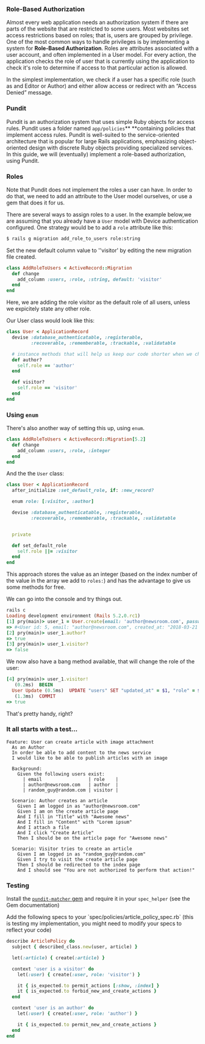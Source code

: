 ### Role-Based Authorization

Almost every web application needs an authorization system if there are parts of the website that are restricted to some users. Most websites set access restrictions based on roles; that is, users are grouped by privilege. One of the most common ways to handle privileges is by implementing a system for **Role-Based Authorization**. Roles are attributes associated with a user account, and often implemented in a User model. For every action, the application checks the role of user that is currently using the application to check it's role to determine if access to that particular action is allowed.

In the simplest implementation, we check if a user has a specific role \(such as and Editor or Author\) and either allow access or redirect with an “Access Denied” message.

### Pundit

Pundit is an authorization system that uses simple Ruby objects for access rules. Pundit uses a folder named `app/policies`** **containing policies that implement access rules. Pundit is well-suited to the service-oriented architecture that is popular for large Rails applications, emphasizing object-oriented design with discrete Ruby objects providing specialized services. In this guide, we will \(eventually\) implement a role-based authorization, using Pundit.

### Roles

Note that Pundit does not implement the roles a user can have. In order to do that, we need to add an attribute to the User model ourselves, or use a gem that does it for us.

There are several ways to assign roles to a user. In the example below,we are assuming that you already have a `User` model with Device authentication configured. One strategy would be to add a `role` attribute like this:

```bash
$ rails g migration add_role_to_users role:string
```

Set the new default column value to ''visitor' by editing the new migration file created.

```ruby
class AddRoleToUsers < ActiveRecord::Migration
  def change
    add_column :users, :role, :string, default: 'visitor'
  end
end
```

Here, we are adding the role visitor as the default role of all users, unless we expicitely state any other role.

Our User class would look like this:

```ruby
class User < ApplicationRecord
  devise :database_authenticatable, :registerable,
         :recoverable, :rememberable, :trackable, :validatable

  # instance methods that will help us keep our code shorter when we check for a role
  def author?
    self.role == 'author'
  end

  def visitor?
    self.role == 'visitor'
  end
end
```

### Using `enum`

There's also another way of setting this up, using `enum`.

```ruby
class AddRoleToUsers < ActiveRecord::Migration[5.2]
  def change
    add_column :users, :role, :integer
  end
end
```

And the the `User` class:

```ruby
class User < ApplicationRecord
  after_initialize :set_default_role, if: :new_record?

  enum role: [:visitor, :author]

  devise :database_authenticatable, :registerable,
         :recoverable, :rememberable, :trackable, :validatable


  private

  def set_default_role
    self.role ||= :visitor
  end
end
```
This approach stores the value as an integer (based on the index number of the value in the array we add to `roles:`) and has the advantage to give us some methods for free. 

We can go into the console and try things out.
```ruby 
rails c
Loading development environment (Rails 5.2.0.rc1)
[1] pry(main)> user_1 = User.create(email: 'author@newsroom.com', password: 'password', role: :author)
=> #<User id: 5, email: "author@newsroom.com", created_at: "2018-03-21 11:14:01", updated_at: "2018-03-21 11:14:01", role: "author">
[2] pry(main)> user_1.author?
=> true
[3] pry(main)> user_1.visitor?
=> false


```
We now also have a bang method available, that will change the role of the user:
```ruby
[4] pry(main)> user_1.visitor!
   (0.2ms)  BEGIN
  User Update (0.5ms)  UPDATE "users" SET "updated_at" = $1, "role" = $2 WHERE "users"."id" = $3  [["updated_at", "2018-03-21 11:15:12.882379"], ["role", 0], ["id", 5]]
   (1.3ms)  COMMIT
=> true

```
That's pretty handy, right?

### It all starts with a test...
```gherkin
Feature: User can create article with image attachment
  As an Author
  In order be able to add content to the news service
  I would like to be able to publish articles with an image

  Background:
    Given the following users exist:
      | email                 | role    |
      | author@newsroom.com   | author  |
      | random_guy@random.com | visitor |

  Scenario: Author creates an article
    Given I am logged in as "author@newsroom.com"
    Given I am on the create article page
    And I fill in "Title" with "Awesome news"
    And I fill in "Content" with "Lorem ipsum"
    And I attach a file
    And I click "Create Article"
    Then I should be on the article page for "Awesome news"

  Scenario: Visitor tries to create an article
    Given I am logged in as "random_guy@random.com"
    Given I try to visit the create article page
    Then I should be redirected to the index page
    And I should see "You are not authorized to perform that action!"
```

### Testing

Install the [`pundit-matcher`  gem](https://github.com/chrisalley/pundit-matchers)  and require it in your `spec_helper` \(see the Gem documentation\)

Add the following specs to your \`spec/policies/article\_policy\_spec.rb\` \(this is testing my implementation, you might need to modify your specs to reflect your code\)

```ruby
describe ArticlePolicy do
  subject { described_class.new(user, article) }

  let(:article) { create(:article) }

  context 'user is a visitor' do
    let(:user) { create(:user, role: 'visitor') }

    it { is_expected.to permit_actions [:show, :index] }
    it { is_expected.to forbid_new_and_create_actions }
  end

  context 'user is an author' do
    let(:user) { create(:user, role: 'author') }

    it { is_expected.to permit_new_and_create_actions }
  end
end
```



